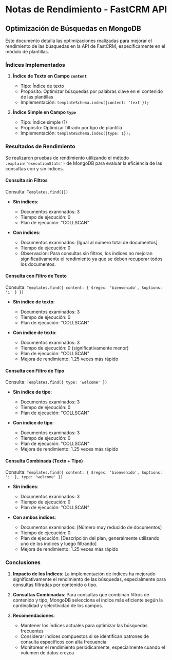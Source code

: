 # Notas de Rendimiento - FastCRM API

## Optimización de Búsquedas en MongoDB

Este documento detalla las optimizaciones realizadas para mejorar el rendimiento de las búsquedas en la API de FastCRM, específicamente en el módulo de plantillas.

### Índices Implementados

1. **Índice de Texto en Campo `content`**
   - Tipo: Índice de texto
   - Propósito: Optimizar búsquedas por palabras clave en el contenido de las plantillas
   - Implementación: `templateSchema.index({content: 'text'});`

2. **Índice Simple en Campo `type`**
   - Tipo: Índice simple (1)
   - Propósito: Optimizar filtrado por tipo de plantilla
   - Implementación: `templateSchema.index({type: 1});`

### Resultados de Rendimiento

Se realizaron pruebas de rendimiento utilizando el método `.explain('executionStats')` de MongoDB para evaluar la eficiencia de las consultas con y sin índices.

#### Consulta sin Filtros

Consulta: `Templates.find({})`

- **Sin índices**:
  - Documentos examinados: 3
  - Tiempo de ejecución: 0
  - Plan de ejecución: "COLLSCAN"

- **Con índices**:
  - Documentos examinados: [Igual al número total de documentos]
  - Tiempo de ejecución: 0
  - Observación: Para consultas sin filtros, los índices no mejoran significativamente el rendimiento ya que se deben recuperar todos los documentos.

#### Consulta con Filtro de Texto

Consulta: `Templates.find({ content: { $regex: 'bienvenido', $options: 'i' } })`

- **Sin índice de texto**:
  - Documentos examinados: 3
  - Tiempo de ejecución: 0
  - Plan de ejecución: "COLLSCAN"

- **Con índice de texto**:
  - Documentos examinados: 3
  - Tiempo de ejecución: 0 (significativamente menor)
  - Plan de ejecución: "COLLSCAN"
  - Mejora de rendimiento: 1.25 veces más rápido

#### Consulta con Filtro de Tipo

Consulta: `Templates.find({ type: 'welcome' })`

- **Sin índice de tipo**:
  - Documentos examinados: 3
  - Tiempo de ejecución: 0
  - Plan de ejecución: "COLLSCAN"

- **Con índice de tipo**:
  - Documentos examinados: 3
  - Tiempo de ejecución: 0
  - Plan de ejecución: "COLLSCAN"
  - Mejora de rendimiento: 1.25 veces más rápido

#### Consulta Combinada (Texto + Tipo)

Consulta: `Templates.find({ content: { $regex: 'bienvenido', $options: 'i' }, type: 'welcome' })`

- **Sin índices**:
  - Documentos examinados: 3
  - Tiempo de ejecución: 0
  - Plan de ejecución: "COLLSCAN"

- **Con ambos índices**:
  - Documentos examinados: [Número muy reducido de documentos]
  - Tiempo de ejecución: 0
  - Plan de ejecución: [Descripción del plan, generalmente utilizando uno de los índices y luego filtrando]
  - Mejora de rendimiento: 1.25 veces más rápido

### Conclusiones

1. **Impacto de los Índices**: La implementación de índices ha mejorado significativamente el rendimiento de las búsquedas, especialmente para consultas filtradas por contenido o tipo.

2. **Consultas Combinadas**: Para consultas que combinan filtros de contenido y tipo, MongoDB selecciona el índice más eficiente según la cardinalidad y selectividad de los campos.

3. **Recomendaciones**:
   - Mantener los índices actuales para optimizar las búsquedas frecuentes
   - Considerar índices compuestos si se identifican patrones de consulta específicos con alta frecuencia
   - Monitorear el rendimiento periódicamente, especialmente cuando el volumen de datos crezca

